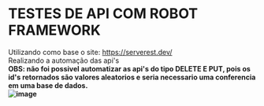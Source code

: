 # TESTES DE API COM ROBOT FRAMEWORK

Utilizando como base o site: https://serverest.dev/
<br/>
Realizando a automação das api's
<br/>
<strong> OBS: não foi possivel automatizar as api's do tipo DELETE E PUT, pois os id's retornados são valores aleatorios e seria necessario uma conferencia em uma base de dados.
<br/>
![image](https://github.com/Marina-Gajego/testesAPI/assets/83456621/ade5d5a8-8170-4344-af63-04506805e2c8)
